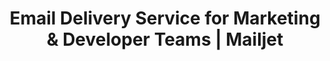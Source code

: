 ---
name: mailjet
host: mailjet.com
origin: https://mailjet.com
pathname: /
search: ''
href: https://mailjet.com/
title: Email Delivery Service for Marketing & Developer Teams | Mailjet
ogTitle: Email Delivery Service for Marketing & Developer Teams | Mailjet
twitterTitle: Email Delivery Service for Marketing & Developer Teams | Mailjet
description: >-
  Streamline your emailing and boost your sales with Mailjet. We serve all your
  email and SMS needs with one simple and powerful service.
ogDescription: >-
  Streamline your emailing and boost your sales with Mailjet. We serve all your
  email and SMS needs with one simple and powerful service.
image: >-
  https://images.ctfassets.net/y6oq7udscnj8/4Rr5qxD5h2BCFveHtGSGpR/33bcb42cacf08ace84e4e4dac6ee813a/META-Mailjet-home.png?w=1200&h=627&q=50&fm=png
ogImage: >-
  https://images.ctfassets.net/y6oq7udscnj8/4Rr5qxD5h2BCFveHtGSGpR/33bcb42cacf08ace84e4e4dac6ee813a/META-Mailjet-home.png?w=1200&h=627&q=50&fm=png
twitterImage: >-
  https://images.ctfassets.net/y6oq7udscnj8/4Rr5qxD5h2BCFveHtGSGpR/33bcb42cacf08ace84e4e4dac6ee813a/META-Mailjet-home.png?w=1200&h=627&q=50&fm=png
keywords: ''
logo: ''

---